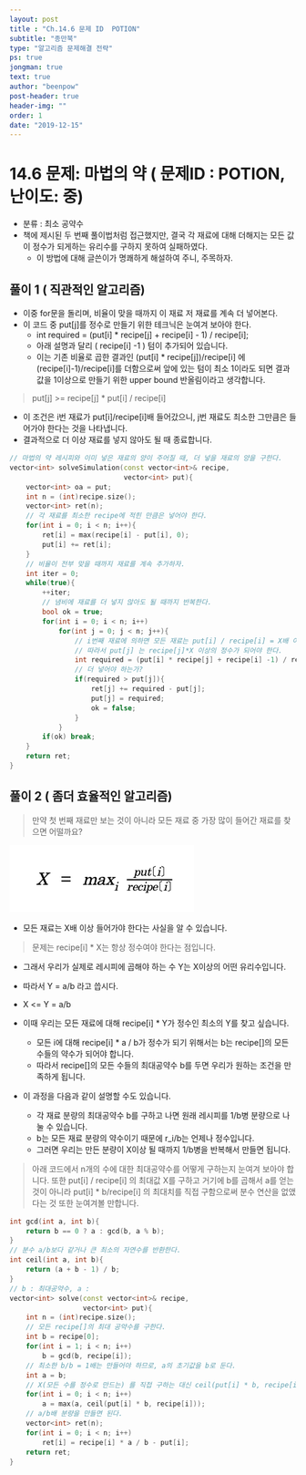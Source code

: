 ```yaml
---
layout: post
title : "Ch.14.6 문제 ID  POTION"
subtitle: "종만북"
type: "알고리즘 문제해결 전략"
ps: true
jongman: true
text: true
author: "beenpow"
post-header: true
header-img: ""
order: 1
date: "2019-12-15"
---
```


# 14.6 문제: 마법의 약 ( 문제ID : POTION, 난이도: 중)
[algo]: <https://algospot.com/judge/problem/read/POTION>

- 분류 : 최소 공약수
- 책에 제시된 두 번째 풀이법처럼 접근했지만, 결국 각 재료에 대해 더해지는 모든 값이 정수가 되게하는
  유리수를 구하지 못하여 실패하였다.
  - 이 방법에 대해 글쓴이가 명쾌하게 해설하여 주니, 주목하자.




## 풀이 1 ( 직관적인 알고리즘)

- 이중 for문을 돌리며, 비율이 맞을 때까지 이 재료 저 재료를 계속 더 넣어본다.
- 이 코드 중 put[j]를 정수로 만들기 위한 테크닉은 눈여겨 보아야 한다.
    - int required = (put[i] * recipe[j] + recipe[i] - 1) / recipe[i];
    - 아래 설명과 달리 ( recipe[i] -1 ) 텀이 추가되어 있습니다.
    - 이는 기존 비율로 곱한 결과인 (put[i] * recipe[j])/recipe[i] 에 (recipe[i]-1)/recipe[i]를
      더함으로써 앞에 있는 텀이 최소 1이라도 되면 결과값을 1이상으로 만들기 위한 upper bound
      반올림이라고 생각합니다.

> put[j] >= recipe[j] * put[i] / recipe[i]
- 이 조건은 i번 재료가 put[i]/recipe[i]배 들어갔으니, j번 재료도 최소한 그만큼은 들어가야 한다는
  것을 나타냅니다.
- 결과적으로 더 이상 재료를 넣지 않아도 될 때 종료합니다.

```cpp
// 마법의 약 레시피와 이미 넣은 재료의 양이 주어질 때, 더 넣을 재료의 양을 구한다.
vector<int> solveSimulation(const vector<int>& recipe,
                            vector<int> put){
    vector<int> oa = put;
    int n = (int)recipe.size();
    vector<int> ret(n);
    // 각 재료를 최소한 recipe에 적힌 만큼은 넣어야 한다.
    for(int i = 0; i < n; i++){
        ret[i] = max(recipe[i] - put[i], 0);
        put[i] += ret[i];
    }
    // 비율이 전부 맞을 때까지 재료를 계속 추가하자.
    int iter = 0;
    while(true){
        ++iter;
        // 냄비에 재료를 더 넣지 않아도 될 때까지 반복한다.
        bool ok = true;
        for(int i = 0; i < n; i++)
            for(int j = 0; j < n; j++){
                // i번째 재료에 의하면 모든 재료는 put[i] / recipe[i] = X배 이상은 넣어야 한다.
                // 따라서 put[j] 는 recipe[j]*X 이상의 정수가 되어야 한다.
                int required = (put[i] * recipe[j] + recipe[i] -1) / recipe[i];
                // 더 넣어야 하는가?
                if(required > put[j]){
                    ret[j] += required - put[j];
                    put[j] = required;
                    ok = false;
                }
            }
        if(ok) break;
    }
    return ret;
}
```

## 풀이 2 ( 좀더 효율적인 알고리즘)

> 만약 첫 번째 재료만 보는 것이 아니라 모든 재료 중 가장 많이 들어간 재료를 찾으면 어떨까요?

![img1](/img/2019-12-15-Jongman-ch14-6-1.png)

- 모든 재료는 X배 이상 들어가야 한다는 사실을 알 수 있습니다.

> 문제는 recipe[i] * X는 항상 정수여야 한다는 점입니다.
- 그래서 우리가 실제로 레시피에 곱해야 하는 수 Y는 X이상의 어떤 유리수입니다.
- 따라서 Y = a/b 라고 씁시다.
- X <= Y = a/b
- 이때 우리는 모든 재료에 대해 recipe[i] * Y가 정수인 최소의 Y를 찾고 싶습니다.
    - 모든 i에 대해 recipe[i] * a / b가 정수가 되기 위해서는 b는 recipe[]의 모든 수들의 약수가
      되어야 합니다.
    - 따라서 recipe[]의 모든 수들의 최대공약수 b를 두면 우리가 원하는 조건을 만족하게 됩니다.


- 이 과정을 다음과 같이 설명할 수도 있습니다.
    - 각 재료 분량의 최대공약수 b를 구하고 나면 원래 레시피를 1/b병 분량으로 나눌 수 있습니다.
    - b는 모든 재료 분량의 약수이기 때문에 r_i/b는 언제나 정수입니다.
    - 그러면 우리는 만든 분량이 X이상 될 때까지 1/b병을 반복해서 만들면 됩니다.

> 아래 코드에서 n개의 수에 대한 최대공약수를 어떻게 구하는지 눈여겨 보아야 합니다.
> 또한 put[i] / recipe[i] 의 최대값 X를 구하고 거기에 b를 곱해서 a를 얻는 것이 아니라 
> put[i] * b/recipe[i] 의 최대치를 직접 구함으로써 분수 연산을 없앴다는 것 또한 눈여겨볼 만합니다.


```cpp
int gcd(int a, int b){
    return b == 0 ? a : gcd(b, a % b);
}
// 분수 a/b보다 같거나 큰 최소의 자연수를 반환한다.
int ceil(int a, int b){
    return (a + b - 1) / b;
}
// b : 최대공약수, a :
vector<int> solve(const vector<int>& recipe,
                  vector<int> put){
    int n = (int)recipe.size();
    // 모든 recipe[]의 최대 공약수를 구한다.
    int b = recipe[0];
    for(int i = 1; i < n; i++)
        b = gcd(b, recipe[i]);
    // 최소한 b/b = 1배는 만들어야 하므로, a의 초기값을 b로 둔다.
    int a = b;
    // X(모든 수를 정수로 만드는) 를 직접 구하는 대신 ceil(put[i] * b, recipe[i])의 최대값을 구한다.
    for(int i = 0; i < n; i++)
        a = max(a, ceil(put[i] * b, recipe[i]));
    // a/b배 분량을 만들면 된다.
    vector<int> ret(n);
    for(int i = 0; i < n; i++)
        ret[i] = recipe[i] * a / b - put[i];
    return ret;
}
```
